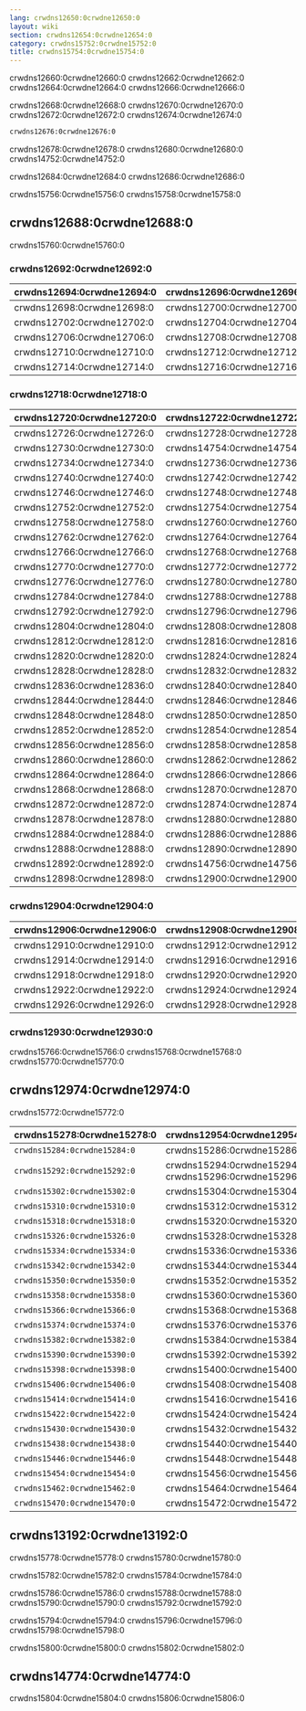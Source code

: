 ```yaml
---
lang: crwdns12650:0crwdne12650:0
layout: wiki
section: crwdns12654:0crwdne12654:0
category: crwdns15752:0crwdne15752:0
title: crwdns15754:0crwdne15754:0
---
```


crwdns12660:0crwdne12660:0 crwdns12662:0crwdne12662:0 crwdns12664:0crwdne12664:0 crwdns12666:0crwdne12666:0

crwdns12668:0crwdne12668:0 crwdns12670:0crwdne12670:0 crwdns12672:0crwdne12672:0 crwdns12674:0crwdne12674:0
```bash
crwdns12676:0crwdne12676:0
```
crwdns12678:0crwdne12678:0 crwdns12680:0crwdne12680:0 crwdns14752:0crwdne14752:0

crwdns12684:0crwdne12684:0 crwdns12686:0crwdne12686:0

crwdns15756:0crwdne15756:0 crwdns15758:0crwdne15758:0

## crwdns12688:0crwdne12688:0

crwdns15760:0crwdne15760:0

### crwdns12692:0crwdne12692:0

| crwdns12694:0crwdne12694:0 | crwdns12696:0crwdne12696:0 |
| -------------------------- | -------------------------- |
| crwdns12698:0crwdne12698:0 | crwdns12700:0crwdne12700:0 |
| crwdns12702:0crwdne12702:0 | crwdns12704:0crwdne12704:0 |
| crwdns12706:0crwdne12706:0 | crwdns12708:0crwdne12708:0 |
| crwdns12710:0crwdne12710:0 | crwdns12712:0crwdne12712:0 |
| crwdns12714:0crwdne12714:0 | crwdns12716:0crwdne12716:0 |

### crwdns12718:0crwdne12718:0

| crwdns12720:0crwdne12720:0 | crwdns12722:0crwdne12722:0 | crwdns12724:0crwdne12724:0 |
| -------------------------- | -------------------------- | -------------------------- |
| crwdns12726:0crwdne12726:0 | crwdns12728:0crwdne12728:0 |                            |
| crwdns12730:0crwdne12730:0 | crwdns14754:0crwdne14754:0 |                            |
| crwdns12734:0crwdne12734:0 | crwdns12736:0crwdne12736:0 | crwdns12738:0crwdne12738:0 |
| crwdns12740:0crwdne12740:0 | crwdns12742:0crwdne12742:0 | crwdns12744:0crwdne12744:0 |
| crwdns12746:0crwdne12746:0 | crwdns12748:0crwdne12748:0 | crwdns12750:0crwdne12750:0 |
| crwdns12752:0crwdne12752:0 | crwdns12754:0crwdne12754:0 | crwdns12756:0crwdne12756:0 |
| crwdns12758:0crwdne12758:0 | crwdns12760:0crwdne12760:0 |                            |
| crwdns12762:0crwdne12762:0 | crwdns12764:0crwdne12764:0 |                            |
| crwdns12766:0crwdne12766:0 | crwdns12768:0crwdne12768:0 |                            |
| crwdns12770:0crwdne12770:0 | crwdns12772:0crwdne12772:0 |                            |
| crwdns12776:0crwdne12776:0 | crwdns12780:0crwdne12780:0 |                            |
| crwdns12784:0crwdne12784:0 | crwdns12788:0crwdne12788:0 |                            |
| crwdns12792:0crwdne12792:0 | crwdns12796:0crwdne12796:0 | crwdns12800:0crwdne12800:0 |
| crwdns12804:0crwdne12804:0 | crwdns12808:0crwdne12808:0 |                            |
| crwdns12812:0crwdne12812:0 | crwdns12816:0crwdne12816:0 |                            |
| crwdns12820:0crwdne12820:0 | crwdns12824:0crwdne12824:0 |                            |
| crwdns12828:0crwdne12828:0 | crwdns12832:0crwdne12832:0 |                            |
| crwdns12836:0crwdne12836:0 | crwdns12840:0crwdne12840:0 |                            |
| crwdns12844:0crwdne12844:0 | crwdns12846:0crwdne12846:0 |                            |
| crwdns12848:0crwdne12848:0 | crwdns12850:0crwdne12850:0 |                            |
| crwdns12852:0crwdne12852:0 | crwdns12854:0crwdne12854:0 |                            |
| crwdns12856:0crwdne12856:0 | crwdns12858:0crwdne12858:0 |                            |
| crwdns12860:0crwdne12860:0 | crwdns12862:0crwdne12862:0 |                            |
| crwdns12864:0crwdne12864:0 | crwdns12866:0crwdne12866:0 |                            |
| crwdns12868:0crwdne12868:0 | crwdns12870:0crwdne12870:0 |                            |
| crwdns12872:0crwdne12872:0 | crwdns12874:0crwdne12874:0 | crwdns12876:0crwdne12876:0 |
| crwdns12878:0crwdne12878:0 | crwdns12880:0crwdne12880:0 | crwdns12882:0crwdne12882:0 |
| crwdns12884:0crwdne12884:0 | crwdns12886:0crwdne12886:0 |                            |
| crwdns12888:0crwdne12888:0 | crwdns12890:0crwdne12890:0 |                            |
| crwdns12892:0crwdne12892:0 | crwdns14756:0crwdne14756:0 | crwdns12896:0crwdne12896:0 |
| crwdns12898:0crwdne12898:0 | crwdns12900:0crwdne12900:0 | crwdns12902:0crwdne12902:0 |

### crwdns12904:0crwdne12904:0

| crwdns12906:0crwdne12906:0 | crwdns12908:0crwdne12908:0 |
| -------------------------- | -------------------------- |
| crwdns12910:0crwdne12910:0 | crwdns12912:0crwdne12912:0 |
| crwdns12914:0crwdne12914:0 | crwdns12916:0crwdne12916:0 |
| crwdns12918:0crwdne12918:0 | crwdns12920:0crwdne12920:0 |
| crwdns12922:0crwdne12922:0 | crwdns12924:0crwdne12924:0 |
| crwdns12926:0crwdne12926:0 | crwdns12928:0crwdne12928:0 |

### crwdns12930:0crwdne12930:0

crwdns15766:0crwdne15766:0 crwdns15768:0crwdne15768:0 crwdns15770:0crwdne15770:0

## crwdns12974:0crwdne12974:0

crwdns15772:0crwdne15772:0

| crwdns15278:0crwdne15278:0   | crwdns12954:0crwdne12954:0                            | crwdns15280:0crwdne15280:0 | crwdns15282:0crwdne15282:0 |
| ---------------------------- | ----------------------------------------------------- | -------------------------- | -------------------------- |
| `crwdns15284:0crwdne15284:0` | crwdns15286:0crwdne15286:0                            | crwdns15288:0crwdne15288:0 | crwdns15290:0crwdne15290:0 |
| `crwdns15292:0crwdne15292:0` | crwdns15294:0crwdne15294:0 crwdns15296:0crwdne15296:0 | crwdns15298:0crwdne15298:0 | crwdns15300:0crwdne15300:0 |
| `crwdns15302:0crwdne15302:0` | crwdns15304:0crwdne15304:0                            | crwdns15306:0crwdne15306:0 | crwdns15308:0crwdne15308:0 |
| `crwdns15310:0crwdne15310:0` | crwdns15312:0crwdne15312:0                            | crwdns15314:0crwdne15314:0 | crwdns15316:0crwdne15316:0 |
| `crwdns15318:0crwdne15318:0` | crwdns15320:0crwdne15320:0                            | crwdns15322:0crwdne15322:0 | crwdns15324:0crwdne15324:0 |
| `crwdns15326:0crwdne15326:0` | crwdns15328:0crwdne15328:0                            | crwdns15330:0crwdne15330:0 | crwdns15332:0crwdne15332:0 |
| `crwdns15334:0crwdne15334:0` | crwdns15336:0crwdne15336:0                            | crwdns15338:0crwdne15338:0 | crwdns15340:0crwdne15340:0 |
| `crwdns15342:0crwdne15342:0` | crwdns15344:0crwdne15344:0                            | crwdns15346:0crwdne15346:0 | crwdns15348:0crwdne15348:0 |
| `crwdns15350:0crwdne15350:0` | crwdns15352:0crwdne15352:0                            | crwdns15354:0crwdne15354:0 | crwdns15356:0crwdne15356:0 |
| `crwdns15358:0crwdne15358:0` | crwdns15360:0crwdne15360:0                            | crwdns15362:0crwdne15362:0 | crwdns15364:0crwdne15364:0 |
| `crwdns15366:0crwdne15366:0` | crwdns15368:0crwdne15368:0                            | crwdns15370:0crwdne15370:0 | crwdns15372:0crwdne15372:0 |
| `crwdns15374:0crwdne15374:0` | crwdns15376:0crwdne15376:0                            | crwdns15378:0crwdne15378:0 | crwdns15380:0crwdne15380:0 |
| `crwdns15382:0crwdne15382:0` | crwdns15384:0crwdne15384:0                            | crwdns15386:0crwdne15386:0 | crwdns15388:0crwdne15388:0 |
| `crwdns15390:0crwdne15390:0` | crwdns15392:0crwdne15392:0                            | crwdns15394:0crwdne15394:0 | crwdns15396:0crwdne15396:0 |
| `crwdns15398:0crwdne15398:0` | crwdns15400:0crwdne15400:0                            | crwdns15402:0crwdne15402:0 | crwdns15404:0crwdne15404:0 |
| `crwdns15406:0crwdne15406:0` | crwdns15408:0crwdne15408:0                            | crwdns15410:0crwdne15410:0 | crwdns15412:0crwdne15412:0 |
| `crwdns15414:0crwdne15414:0` | crwdns15416:0crwdne15416:0                            | crwdns15418:0crwdne15418:0 | crwdns15420:0crwdne15420:0 |
| `crwdns15422:0crwdne15422:0` | crwdns15424:0crwdne15424:0                            | crwdns15426:0crwdne15426:0 | crwdns15428:0crwdne15428:0 |
| `crwdns15430:0crwdne15430:0` | crwdns15432:0crwdne15432:0                            | crwdns15434:0crwdne15434:0 | crwdns15436:0crwdne15436:0 |
| `crwdns15438:0crwdne15438:0` | crwdns15440:0crwdne15440:0                            | crwdns15442:0crwdne15442:0 | crwdns15444:0crwdne15444:0 |
| `crwdns15446:0crwdne15446:0` | crwdns15448:0crwdne15448:0                            | crwdns15450:0crwdne15450:0 | crwdns15452:0crwdne15452:0 |
| `crwdns15454:0crwdne15454:0` | crwdns15456:0crwdne15456:0                            | crwdns15458:0crwdne15458:0 | crwdns15460:0crwdne15460:0 |
| `crwdns15462:0crwdne15462:0` | crwdns15464:0crwdne15464:0                            | crwdns15466:0crwdne15466:0 | crwdns15468:0crwdne15468:0 |
| `crwdns15470:0crwdne15470:0` | crwdns15472:0crwdne15472:0                            | crwdns15474:0crwdne15474:0 | crwdns15476:0crwdne15476:0 |

## crwdns13192:0crwdne13192:0

crwdns15778:0crwdne15778:0 crwdns15780:0crwdne15780:0

crwdns15782:0crwdne15782:0 crwdns15784:0crwdne15784:0

crwdns15786:0crwdne15786:0 crwdns15788:0crwdne15788:0 crwdns15790:0crwdne15790:0 crwdns15792:0crwdne15792:0

crwdns15794:0crwdne15794:0 crwdns15796:0crwdne15796:0 crwdns15798:0crwdne15798:0

crwdns15800:0crwdne15800:0 crwdns15802:0crwdne15802:0

## crwdns14774:0crwdne14774:0

crwdns15804:0crwdne15804:0 crwdns15806:0crwdne15806:0
